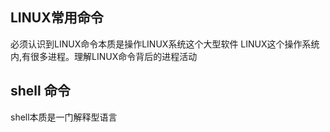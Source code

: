 ## LINUX常用命令
必须认识到LINUX命令本质是操作LINUX系统这个大型软件
LINUX这个操作系统内,有很多进程。理解LINUX命令背后的进程活动

## shell 命令
shell本质是一门解释型语言

